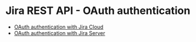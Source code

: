 # Jira REST API - OAuth authentication

* [OAuth authentication with Jira Cloud](https://developer.atlassian.com/cloud/jira/platform/jira-rest-api-oauth-authentication/)
* [OAuth authentication with Jira Server](https://developer.atlassian.com/server/jira/platform/jira-rest-api-example-oauth-authentication-6291692/)
